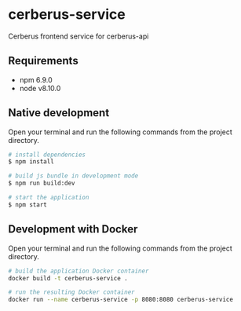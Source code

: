 # cerberus-service
Cerberus frontend service for cerberus-api

## Requirements
* npm 6.9.0
* node v8.10.0

## Native development
Open your terminal and run the following commands from the project directory.

```sh
# install dependencies
$ npm install

# build js bundle in development mode
$ npm run build:dev

# start the application
$ npm start
```

## Development with Docker
Open your terminal and run the following commands from the project directory.

```sh
# build the application Docker container
docker build -t cerberus-service .

# run the resulting Docker container
docker run --name cerberus-service -p 8080:8080 cerberus-service
```

